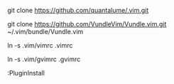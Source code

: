 git clone https://github.com/quantalume/.vim.git

git clone https://github.com/VundleVim/Vundle.vim.git ~/.vim/bundle/Vundle.vim

ln -s .vim/vimrc .vimrc

ln -s .vim/gvimrc .gvimrc

<Start vim>

:PluginInstall

